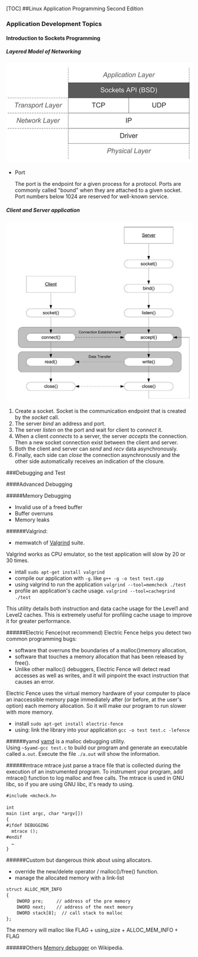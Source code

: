 [TOC]
##Linux Application Programming Second Edition

### Application Development Topics

#### Introduction to Sockets Programming

##### Layered Model of Networking

![layer_model_of_network](./images/layer_model_of_network.png)

* Port

  The port is the endpoint for a given process for a protocol. Ports are commonly called "bound" when they are attached to a given socket. Port numbers below 1024 are reserved for well-known service.

##### Client and Server application

![client_server_app](./images/client_server_app.png)

1. Create a socket. Socket is the communication endpoint that is created by the *socket* call.
2. The server *bind* an address and port.
3. The server *listen* on the port and wait for client to *connect* it.
4. When a client *connects* to a server, the server *accepts* the connection. Then a new socket connection exist between the client and server.
5. Both the client and server can *send* and *recv* data asynchronously.
6. Finally, each side can *close* the connection asynchronously and the other side automatically receives an indication of the closure.

###Debugging and Test

####Advanced Debugging

#####Memory Debugging
* Invalid use of a freed buffer
* Buffer overruns
* Memory leaks

######Valgrind:  
* memwatch of [Valgrind](http://valgrind.org/) suite. 

Valgrind works as CPU emulator, so the test application will slow by 20 or 30 times.

* intall `sudo apt-get install valgrind`
* compile our application with `-g`. like `g++ -g -o test test.cpp`
* using valgrind to run the application `valgrind --tool=memcheck ./test`
* profile an application's cache usage. `valgrind --tool=cachegrind ./test`

This utility details both instruction and data cache usage for the Level1 and Level2 caches. This is extremely useful for profiling cache usage to improve it for greater performance.

######Electric Fence(not recommend)
Electric Fence helps you detect two common programming bugs:

* software that overruns the boundaries of a malloc()memory allocation,
* software that touches a memory allocation that has been released by free().
* Unlike other malloc() debuggers, Electric Fence will detect read accesses as well as writes, and it will pinpoint the exact instruction that causes an error.

Electric Fence uses the virtual memory hardware of your computer to place an inaccessible memory page immediately after (or before, at the user's option) each memory allocation. So it will make our program to run slower with more memory. 

* install `sudo apt-get install electric-fence`
* using: link the library into your application `gcc -o test test.c -lefence`

######yamd
[yamd](https://www.cs.hmc.edu/~nate/yamd/) is a malloc debugging utility.  
Using `~$yamd-gcc test.c` to build our program and generate an executable called `a.out`. Execute the file `./a.out` will show the information.

######mtrace
mtrace just parse a trace file that is collected during the execution of an instrumented program. To instrument your program, add mtrace() function to log malloc and free calls. The mtrace is used in GNU libc, so if you are using GNU libc, it's ready to using.
```
#include <mcheck.h>

int
main (int argc, char *argv[])
{
#ifdef DEBUGGING
  mtrace ();
#endif
  …
}
```

######Custom but dangerous
think about using allocators.
* override the new/delete operator / malloc()/free() function.
* manage the allocated memory with a link-list
```
struct ALLOC_MEM_INFO
{
    DWORD pre;     // address of the pre memory
    DWORD next;    // address of the next memory
    DWORD stack[8];  // call stack to malloc 
};

```
The memory will malloc like 
FLAG + using_size + ALLOC_MEM_INFO + FLAG

######Others
[Memory debugger](https://en.wikipedia.org/wiki/Memory_debugger) on Wikipedia.